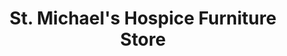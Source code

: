 ---
title: "St. Michael's Hospice Furniture Store"
url: /basingstoke/st-michaels-hospice-furniture-store/
shop: Möbel
---